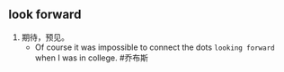 ## look forward
1. 期待，预见。
   * Of course it was impossible to connect the dots `looking forward` when I was in college.  #乔布斯 